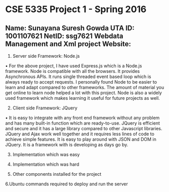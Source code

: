 CSE 5335 Project 1 - Spring 2016
====================================================================
Name: Sunayana Suresh Gowda
UTA ID: 1001107621
NetID: ssg7621
Webdata Management and Xml project
Website:
--------------------------------------------------------------------

1. Server side Framework: Node.js

•	For the above project, I have used Express.js which is a Node.js framework. Node is compatible with all the browsers. It provides 
Asynchronous APIs. It runs single threaded event based loop which is always ready to accept requests. I personally found Node to be easier to learn and adapt compared to other frameworks. The amount of material you get online to learn node helped a lot with this project. Node is also a widely used framework which makes learning it useful for future projects as well.

2. Client side Framework: JQuery

•	It is easy to integrate with any front end framework without any problem and has many built-in function which are ready-to-use. JQuery is efficient and secure and it has a large library compared to other Javascript libraries. JQuery and Ajax work well together and it requires less lines of code to achieve simple features. It is easy to play around with JSON and DOM in JQuery. It is a framework with is developing as days go by.

3. Implementation which was easy




4. Implementation which was hard



5. Other components installed for the project




6.Ubuntu commands required to deploy and run the server


